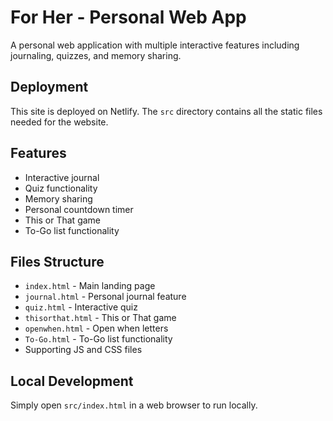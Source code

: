 # For Her - Personal Web App

A personal web application with multiple interactive features including journaling, quizzes, and memory sharing.

## Deployment

This site is deployed on Netlify. The `src` directory contains all the static files needed for the website.

## Features

- Interactive journal
- Quiz functionality  
- Memory sharing
- Personal countdown timer
- This or That game
- To-Go list functionality

## Files Structure

- `index.html` - Main landing page
- `journal.html` - Personal journal feature
- `quiz.html` - Interactive quiz
- `thisorthat.html` - This or That game
- `openwhen.html` - Open when letters
- `To-Go.html` - To-Go list functionality
- Supporting JS and CSS files

## Local Development

Simply open `src/index.html` in a web browser to run locally.
